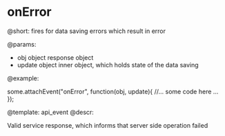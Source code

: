 onError
=============


@short: fires for data saving errors which result in error
	

@params:
- obj		object		response object
- update	object		inner object, which holds state of the data saving

@example: 
	
some.attachEvent("onError", function(obj, update){
    //... some code here ... 
});

@template:	api_event
@descr:


Valid service response, which informs that server side operation failed